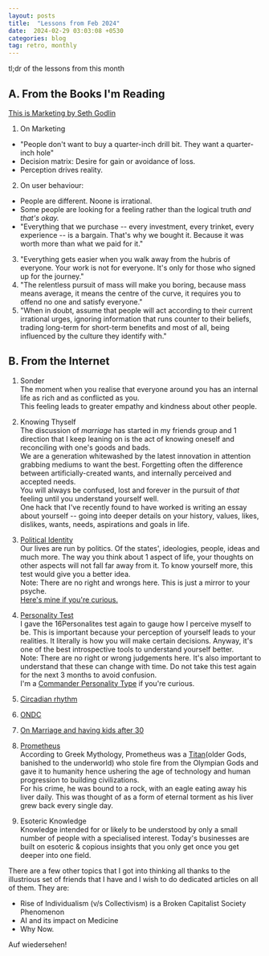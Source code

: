 ```yaml
---
layout: posts
title:  "Lessons from Feb 2024"
date:  2024-02-29 03:03:08 +0530
categories: blog
tag: retro, monthly
---
```

tl;dr of the lessons from this month
## A. From the Books I'm Reading
[This is Marketing by Seth Godlin](https://www.goodreads.com/book/show/40549476-this-is-marketing)  
1. On Marketing
- "People don't want to buy a quarter-inch drill bit. They want a quarter-inch hole"
- Decision matrix: Desire for gain or avoidance of loss. 
- Perception drives reality. 

2. On user behaviour:  
- People are different. Noone is irrational. 
- Some people are looking for a feeling rather than the logical truth _and that's okay._ 
- "Everything that we purchase -- every investment, every trinket, every experience -- is a bargain. That's why we bought it. Because it was worth more than what we paid for it."  
3. "Everything gets easier when you walk away from the hubris of everyone. Your work is not for everyone. It's only for those who signed up for the journey."
4. "The relentless pursuit of mass will make you boring, because mass means average, it means the centre of the curve, it requires you to offend no one and satisfy everyone."
5. "When in doubt, assume that people will act according to their current irrational urges, ignoring information that runs counter to their beliefs, trading long-term for short-term benefits and most of all, being influenced by the culture they identify with."


## B. From the Internet

1. Sonder  
The moment when you realise that everyone around you has an internal life as rich and as conflicted as you.  
This feeling leads to greater empathy and kindness about other people.

2. Knowing Thyself  
The discussion of _marriage_ has started in my friends group and 1 direction that I keep leaning on is the act of knowing oneself and reconciling with one's goods and bads.  
We are a generation whitewashed by the latest innovation in attention grabbing mediums to want the best. Forgetting often the difference between artificially-created wants, and internally perceived and accepted needs.  
You will always be confused, lost and forever in the pursuit of _that_ feeling until you understand yourself well.   
One hack that I've recently found to have worked is writing an essay about yourself -- going into deeper details on your history, values, likes, dislikes, wants, needs, aspirations and goals in life. 

3. [Political Identity](https://www.politicalcompass.org/)  
Our lives are run by politics. Of the states', ideologies, people, ideas and much more. The way you think about 1 aspect of life, your thoughts on other aspects will not fall far away from it. To know yourself more, this test would give you a better idea.  
Note: There are no right and wrongs here. This is just a mirror to your psyche.  
[Here's mine if you're curious.](https://www.politicalcompass.org/pdfcertificate?pname=hasime&ec=-1.88&soc=-1.28)


4. [Personality Test](https://www.16personalities.com/)  
I gave the 16Personalites test again to gauge how I perceive myself to be. This is important because your perception of yourself leads to your realities. It literally is how you will make certain decisions. Anyway, it's one of the best introspective tools to understand yourself better.  
Note: There are no right or wrong judgements here. It's also important to understand that these can change with time. Do not take this test again for the next 3 months to avoid confusion.  
I'm a [Commander Personality Type](https://www.16personalities.com/entj-personality) if you're curious. 

5. [Circadian rhythm](https://en.wikipedia.org/wiki/Circadian_rhythm)

6. [ONDC](https://tigerfeathers.substack.com/p/ondc-remixing-commerce?utm_source=Antler+India&utm_campaign=515b89922f-EMAIL_CAMPAIGN_2021_11_22_07_12_COPY_01&utm_medium=email&utm_term=0_17249004c1-515b89922f-437499216&mc_cid=515b89922f)

7. [On Marriage and having kids after 30](https://www.chop.edu/conditions-diseases/pregnancy-over-age-30)  

8. [Prometheus](https://en.wikipedia.org/wiki/Prometheus)  
According to Greek Mythology, Prometheus was a [Titan](https://en.wikipedia.org/wiki/Titans)(older Gods, banished to the underworld) who stole fire from the Olympian Gods and gave it to humanity hence ushering the age of technology and human progression to building civilizations.  
For his crime, he was bound to a rock, with an eagle eating away his liver daily. This was thought of as a form of eternal torment as his liver grew back every single day. 

9. Esoteric Knowledge  
Knowledge intended for or likely to be understood by only a small number of people with a specialised interest.  Today's businesses are built on esoteric & copious insights that you only get once you get deeper into one field.  

There are a few other topics that I got into thinking all thanks to the illustrious set of friends that I have and I wish to do dedicated articles on all of them. They are:
- Rise of Individualism (v/s Collectivism) is a Broken Capitalist Society Phenomenon 
- AI and its impact on Medicine
- Why Now.

Auf wiedersehen!
